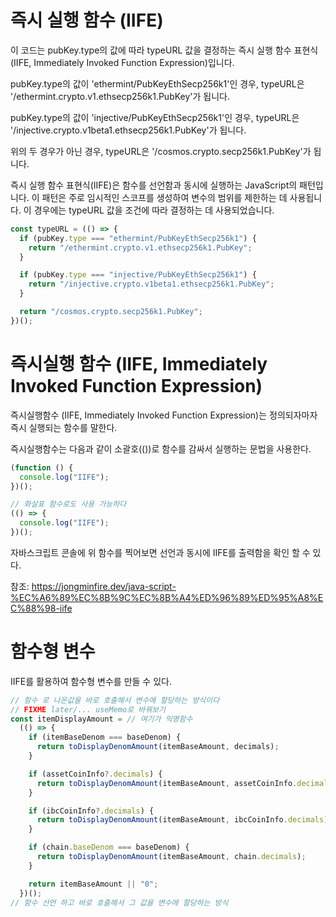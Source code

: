 # 즉시 실행 함수 (IIFE)

이 코드는 pubKey.type의 값에 따라 typeURL 값을 결정하는 즉시 실행 함수 표현식(IIFE, Immediately Invoked Function Expression)입니다.

pubKey.type의 값이 'ethermint/PubKeyEthSecp256k1'인 경우, typeURL은 '/ethermint.crypto.v1.ethsecp256k1.PubKey'가 됩니다.

pubKey.type의 값이 'injective/PubKeyEthSecp256k1'인 경우, typeURL은 '/injective.crypto.v1beta1.ethsecp256k1.PubKey'가 됩니다.

위의 두 경우가 아닌 경우, typeURL은 '/cosmos.crypto.secp256k1.PubKey'가 됩니다.

즉시 실행 함수 표현식(IIFE)은 함수를 선언함과 동시에 실행하는 JavaScript의 패턴입니다. 이 패턴은 주로 임시적인 스코프를 생성하여 변수의 범위를 제한하는 데 사용됩니다. 이 경우에는 typeURL 값을 조건에 따라 결정하는 데 사용되었습니다.

```ts
const typeURL = (() => {
  if (pubKey.type === "ethermint/PubKeyEthSecp256k1") {
    return "/ethermint.crypto.v1.ethsecp256k1.PubKey";
  }

  if (pubKey.type === "injective/PubKeyEthSecp256k1") {
    return "/injective.crypto.v1beta1.ethsecp256k1.PubKey";
  }

  return "/cosmos.crypto.secp256k1.PubKey";
})();
```

# 즉시실행 함수 (IIFE, Immediately Invoked Function Expression)

즉시실행함수 (IIFE, Immediately Invoked Function Expression)는 정의되자마자 즉시 실행되는 함수를 말한다.

즉시실행함수는 다음과 같이 소괄호(())로 함수를 감싸서 실행하는 문법을 사용한다.

```javascript
(function () {
  console.log("IIFE");
})();

// 화살표 함수로도 사용 가능하다
(() => {
  console.log("IIFE");
})();
```

자바스크립트 콘솔에 위 함수를 찍어보면 선언과 동시에 IIFE를 출력함을 확인 할 수 있다.

참조: https://jongminfire.dev/java-script-%EC%A6%89%EC%8B%9C%EC%8B%A4%ED%96%89%ED%95%A8%EC%88%98-iife

# 함수형 변수

IIFE를 활용하여 함수형 변수를 만들 수 있다.

```typescript
// 함수 로 나온값을 바로 호출해서 변수에 할당하는 방식이다
// FIXME later/... useMemo로 바꿔보기
const itemDisplayAmount = // 여기가 익명함수
  (() => {
    if (itemBaseDenom === baseDenom) {
      return toDisplayDenomAmount(itemBaseAmount, decimals);
    }

    if (assetCoinInfo?.decimals) {
      return toDisplayDenomAmount(itemBaseAmount, assetCoinInfo.decimals);
    }

    if (ibcCoinInfo?.decimals) {
      return toDisplayDenomAmount(itemBaseAmount, ibcCoinInfo.decimals);
    }

    if (chain.baseDenom === baseDenom) {
      return toDisplayDenomAmount(itemBaseAmount, chain.decimals);
    }

    return itemBaseAmount || "0";
  })();
// 함수 선언 하고 바로 호출해서 그 값을 변수에 할당하는 방식
```
